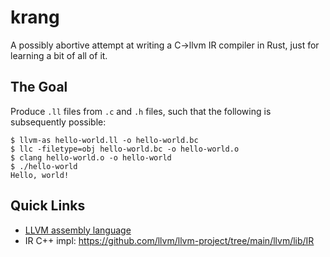 # krang
A possibly abortive attempt at writing a C->llvm IR compiler in Rust, just for learning a bit of all of it.

## The Goal
Produce `.ll` files from `.c` and `.h` files, such that the following is subsequently possible:

```
$ llvm-as hello-world.ll -o hello-world.bc
$ llc -filetype=obj hello-world.bc -o hello-world.o
$ clang hello-world.o -o hello-world
$ ./hello-world
Hello, world!
```

## Quick Links

* [LLVM assembly language](https://github.com/llvm/llvm-project/blob/main/llvm/docs/LangRef.rst)
* IR C++ impl: https://github.com/llvm/llvm-project/tree/main/llvm/lib/IR
